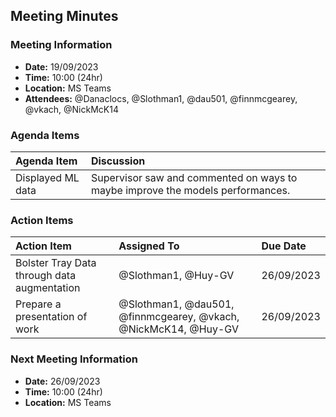 ## Meeting Minutes
### Meeting Information
* **Date:** 19/09/2023
* **Time:** 10:00 (24hr)
* **Location:** MS Teams
* **Attendees:** @Danaclocs, @Slothman1, @dau501, @finnmcgearey, @vkach, @NickMcK14

### Agenda Items
|Agenda Item|Discussion|
|:-|:-|
|Displayed ML data|Supervisor saw and commented on ways to maybe improve the models performances.|

### Action Items
|Action Item|Assigned To|Due Date|
|:-|:-|:-|
|Bolster Tray Data through data augmentation|@Slothman1, @Huy-GV|26/09/2023|
|Prepare a presentation of work|@Slothman1, @dau501, @finnmcgearey, @vkach, @NickMcK14, @Huy-GV|26/09/2023|

### Next Meeting Information
* **Date:** 26/09/2023
* **Time:** 10:00 (24hr)
* **Location:** MS Teams
